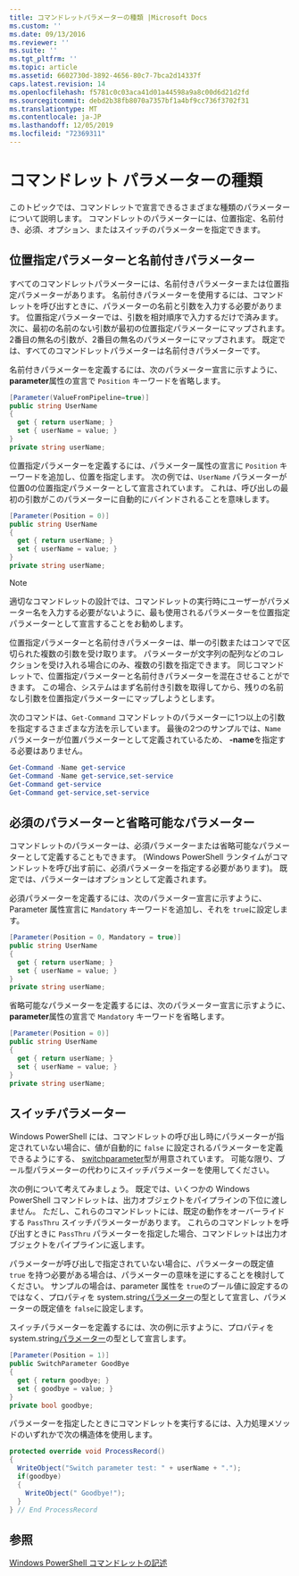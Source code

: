 ```yaml
---
title: コマンドレットパラメーターの種類 |Microsoft Docs
ms.custom: ''
ms.date: 09/13/2016
ms.reviewer: ''
ms.suite: ''
ms.tgt_pltfrm: ''
ms.topic: article
ms.assetid: 6602730d-3892-4656-80c7-7bca2d14337f
caps.latest.revision: 14
ms.openlocfilehash: f5781c0c03aca41d01a44598a9a8c00d6d21d2fd
ms.sourcegitcommit: debd2b38fb8070a7357bf1a4bf9cc736f3702f31
ms.translationtype: MT
ms.contentlocale: ja-JP
ms.lasthandoff: 12/05/2019
ms.locfileid: "72369311"
---
```

# <a name="types-of-cmdlet-parameters"></a>コマンドレット パラメーターの種類

このトピックでは、コマンドレットで宣言できるさまざまな種類のパラメーターについて説明します。 コマンドレットのパラメーターには、位置指定、名前付き、必須、オプション、またはスイッチのパラメーターを指定できます。

## <a name="positional-and-named-parameters"></a>位置指定パラメーターと名前付きパラメーター

すべてのコマンドレットパラメーターには、名前付きパラメーターまたは位置指定パラメーターがあります。 名前付きパラメーターを使用するには、コマンドレットを呼び出すときに、パラメーターの名前と引数を入力する必要があります。 位置指定パラメーターでは、引数を相対順序で入力するだけで済みます。 次に、最初の名前のない引数が最初の位置指定パラメーターにマップされます。 2番目の無名の引数が、2番目の無名のパラメーターにマップされます。 既定では、すべてのコマンドレットパラメーターは名前付きパラメーターです。

名前付きパラメーターを定義するには、次のパラメーター宣言に示すように、 **parameter**属性の宣言で `Position` キーワードを省略します。

```csharp
[Parameter(ValueFromPipeline=true)]
public string UserName
{
  get { return userName; }
  set { userName = value; }
}
private string userName;
```

位置指定パラメーターを定義するには、パラメーター属性の宣言に `Position` キーワードを追加し、位置を指定します。 次の例では、`UserName` パラメーターが位置0の位置指定パラメーターとして宣言されています。 これは、呼び出しの最初の引数がこのパラメーターに自動的にバインドされることを意味します。

```csharp
[Parameter(Position = 0)]
public string UserName
{
  get { return userName; }
  set { userName = value; }
}
private string userName;
```

> [!NOTE]
> 適切なコマンドレットの設計では、コマンドレットの実行時にユーザーがパラメーター名を入力する必要がないように、最も使用されるパラメーターを位置指定パラメーターとして宣言することをお勧めします。

位置指定パラメーターと名前付きパラメーターは、単一の引数またはコンマで区切られた複数の引数を受け取ります。 パラメーターが文字列の配列などのコレクションを受け入れる場合にのみ、複数の引数を指定できます。 同じコマンドレットで、位置指定パラメーターと名前付きパラメーターを混在させることができます。 この場合、システムはまず名前付き引数を取得してから、残りの名前なし引数を位置指定パラメーターにマップしようとします。

次のコマンドは、`Get-Command` コマンドレットのパラメーターに1つ以上の引数を指定するさまざまな方法を示しています。 最後の2つのサンプルでは、`Name` パラメーターが位置パラメーターとして定義されているため、 **-name**を指定する必要はありません。

```powershell
Get-Command -Name get-service
Get-Command -Name get-service,set-service
Get-Command get-service
Get-Command get-service,set-service
```

## <a name="mandatory-and-optional-parameters"></a>必須のパラメーターと省略可能なパラメーター

コマンドレットのパラメーターは、必須パラメーターまたは省略可能なパラメーターとして定義することもできます。 (Windows PowerShell ランタイムがコマンドレットを呼び出す前に、必須パラメーターを指定する必要があります)。 既定では、パラメーターはオプションとして定義されます。

必須パラメーターを定義するには、次のパラメーター宣言に示すように、Parameter 属性宣言に `Mandatory` キーワードを追加し、それを `true`に設定します。

```csharp
[Parameter(Position = 0, Mandatory = true)]
public string UserName
{
  get { return userName; }
  set { userName = value; }
}
private string userName;
```

省略可能なパラメーターを定義するには、次のパラメーター宣言に示すように、 **parameter**属性の宣言で `Mandatory` キーワードを省略します。

```csharp
[Parameter(Position = 0)]
public string UserName
{
  get { return userName; }
  set { userName = value; }
}
private string userName;
```

## <a name="switch-parameters"></a>スイッチパラメーター

Windows PowerShell には、コマンドレットの呼び出し時にパラメーターが指定されていない場合に、値が自動的に `false` に設定されるパラメーターを定義できるようにする、 [switchparameter](/dotnet/api/System.Management.Automation.SwitchParameter)型が用意されています。 可能な限り、ブール型パラメーターの代わりにスイッチパラメーターを使用してください。

次の例について考えてみましょう。 既定では、いくつかの Windows PowerShell コマンドレットは、出力オブジェクトをパイプラインの下位に渡しません。 ただし、これらのコマンドレットには、既定の動作をオーバーライドする `PassThru` スイッチパラメーターがあります。 これらのコマンドレットを呼び出すときに `PassThru` パラメーターを指定した場合、コマンドレットは出力オブジェクトをパイプラインに返します。

パラメーターが呼び出しで指定されていない場合に、パラメーターの既定値 `true` を持つ必要がある場合は、パラメーターの意味を逆にすることを検討してください。 サンプルの場合は、parameter 属性を `true`のブール値に設定するのではなく、プロパティを system.string[パラメーター](/dotnet/api/System.Management.Automation.SwitchParameter)の型として宣言し、パラメーターの既定値を `false`に設定します。

スイッチパラメーターを定義するには、次の例に示すように、プロパティを system.string[パラメーター](/dotnet/api/System.Management.Automation.SwitchParameter)の型として宣言します。

```csharp
[Parameter(Position = 1)]
public SwitchParameter GoodBye
{
  get { return goodbye; }
  set { goodbye = value; }
}
private bool goodbye;
```

パラメーターを指定したときにコマンドレットを実行するには、入力処理メソッドのいずれかで次の構造体を使用します。

```csharp
protected override void ProcessRecord()
{
  WriteObject("Switch parameter test: " + userName + ".");
  if(goodbye)
  {
    WriteObject(" Goodbye!");
  }
} // End ProcessRecord
```

## <a name="see-also"></a>参照

[Windows PowerShell コマンドレットの記述](./writing-a-windows-powershell-cmdlet.md)
